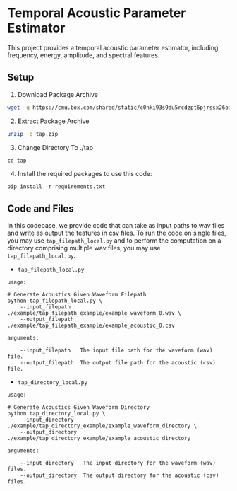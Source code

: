 # Temporal Acoustic Parameter Estimator

This project provides a temporal acoustic parameter estimator, including frequency, energy, amplitude, and spectral features. 

## Setup

1. Download Package Archive
```bash
wget -q https://cmu.box.com/shared/static/c0nki93s9du5rcdzpt6pjrssx26oiymt --content-disposition --show-progress
```

2. Extract Package Archive
```bash
unzip -q tap.zip
```

3. Change Directory To ./tap
```
cd tap
```

4. Install the required packages to use this code:

```python
pip install -r requirements.txt 
```


## Code and Files 

In this codebase, we provide code that can take as input paths to wav files and write as output the features in csv files.
To run the code on single files, you may use `tap_filepath_local.py` and to perform the computation on a directory comprising multiple wav files, 
you may use `tap_filepath_local.py`.


- `tap_filepath_local.py` 

```
usage:
‎
# Generate Acoustics Given Waveform Filepath
python tap_filepath_local.py \
    --input_filepath  ./example/tap_filepath_example/example_waveform_0.wav \
    --output_filepath ./example/tap_filepath_example/example_acoustic_0.csv
‎
arguments:

    --input_filepath   The input file path for the waveform (wav) file.
    --output_filepath  The output file path for the acoustic (csv) file.
```

- `tap_directory_local.py`
```
usage:
‎
# Generate Acoustics Given Waveform Directory
python tap_directory_local.py \
    --input_directory  ./example/tap_directory_example/example_waveform_directory \
    --output_directory ./example/tap_directory_example/example_acoustic_directory
‎
arguments:

    --input_directory   The input directory for the waveform (wav) files.
    --output_directory  The output directory for the acoustic (csv) files.
```
